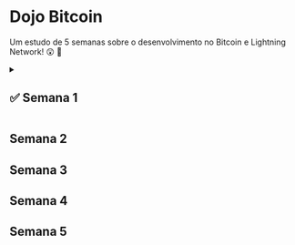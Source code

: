 # Dojo Bitcoin

Um estudo de 5 semanas sobre o desenvolvimento no Bitcoin e Lightning Network! 😲 🚀

<details><summary> <h2>✅ Semana 1 </h2></summary>

**✍️ Aula**

- Subir nó Bitcoin (testnet) local.
- Interagir com o nó Bitcoin usando RPC e CLI.
- Estrutura de blocos e transações no Bitcoin.

**🤺 Desafio**

- [ ] Subir nó Bitcoin (testnet) em um serviço de cloud (ex.: AWS, DigitalOcean).
- [ ] Criar um Explorer que conecte ao nó Bitcoin, com as seguintes funcionalidades:
  - [ ] Buscar um bloco pelo número.
  - [ ] Buscar uma transação pelo hash.
  - [ ] Exibir o saldo de uma carteira com base no endereço.
- [ ] Documentar e compartilhar a trajetória no LinkedIn ou Twitter.
 
</details>  



## Semana 2
## Semana 3
## Semana 4
## Semana 5
